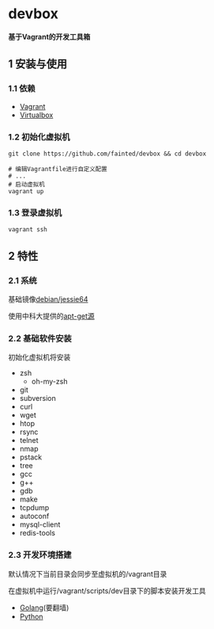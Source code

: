 # **devbox**
**基于Vagrant的开发工具箱**

## 1 **安装与使用**
### 1.1 **依赖**
- [Vagrant](https://www.vagrantup.com/downloads.html)
- [Virtualbox](https://www.virtualbox.org/wiki/Downloads)

### 1.2 **初始化虚拟机**
```shell
git clone https://github.com/fainted/devbox && cd devbox

# 编辑Vagrantfile进行自定义配置
# ...
# 启动虚拟机
vagrant up
```

### 1.3 **登录虚拟机**
```shell
vagrant ssh
```


## 2 **特性**
### 2.1 **系统**
基础镜像[debian/jessie64](https://atlas.hashicorp.com/debian/boxes/jessie64)

使用中科大提供的[apt-get源](https://lug.ustc.edu.cn/wiki/mirrors/help/debian)

### 2.2 **基础软件安装**
初始化虚拟机将安装
- zsh
    - oh-my-zsh
- git
- subversion
- curl
- wget
- htop
- rsync
- telnet
- nmap
- pstack
- tree
- gcc
- g++
- gdb
- make
- tcpdump
- autoconf
- mysql-client
- redis-tools

### 2.3 **开发环境搭建**
默认情况下当前目录会同步至虚拟机的/vagrant目录

在虚拟机中运行/vagrant/scripts/dev目录下的脚本安装开发工具
- [Golang](./scripts/dev/golang.sh)(要翻墙)
- [Python](./scripts/dev/python.sh)
